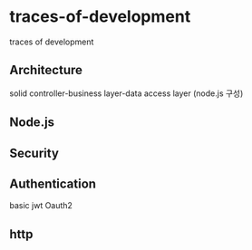 # traces-of-development
traces of development

## Architecture
solid
controller-business layer-data access layer (node.js 구성)


## Node.js




## Security

## Authentication
basic
jwt
Oauth2

## http

